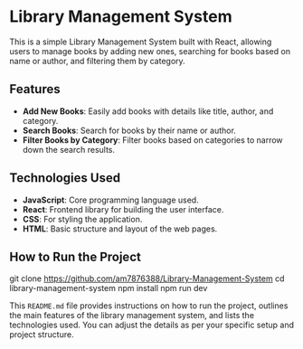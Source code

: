 # Library Management System

This is a simple Library Management System built with React, allowing users to manage books by adding new ones, searching for books based on name or author, and filtering them by category.

## Features

- **Add New Books**: Easily add books with details like title, author, and category.
- **Search Books**: Search for books by their name or author.
- **Filter Books by Category**: Filter books based on categories to narrow down the search results.

## Technologies Used

- **JavaScript**: Core programming language used.
- **React**: Frontend library for building the user interface.
- **CSS**: For styling the application.
- **HTML**: Basic structure and layout of the web pages.

## How to Run the Project

   git clone https://github.com/am7876388/Library-Management-System
   cd library-management-system
   npm install
   npm run dev

This `README.md` file provides instructions on how to run the project, outlines the main features of the library management system, and lists the technologies used. You can adjust the details as per your specific setup and project structure.